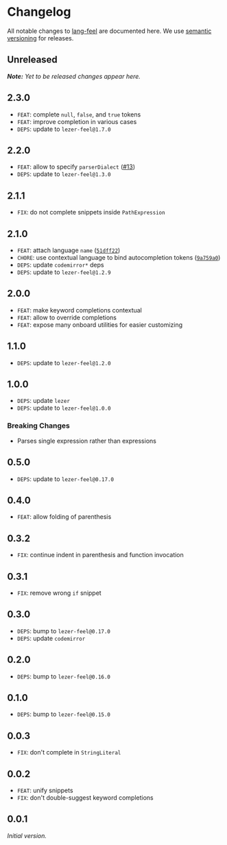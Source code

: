 # Changelog

All notable changes to [lang-feel](https://github.com/nikku/lang-feel) are documented here. We use [semantic versioning](http://semver.org/) for releases.

## Unreleased

___Note:__ Yet to be released changes appear here._

## 2.3.0

* `FEAT`: complete `null`, `false`, and `true` tokens
* `FEAT`: improve completion in various cases
* `DEPS`: update to `lezer-feel@1.7.0`

## 2.2.0

* `FEAT`: allow to specify `parserDialect` ([#13](https://github.com/nikku/lang-feel/issues/13))
* `DEPS`: update to `lezer-feel@1.3.0`

## 2.1.1

* `FIX`: do not complete snippets inside `PathExpression`

## 2.1.0

* `FEAT`: attach language `name` ([`51dff22`](https://github.com/nikku/lang-feel/commit/51dff227b142f2a34283c919bb3636a1d484bb85))
* `CHORE`: use contextual language to bind autocompletion tokens ([`9a759a0`](https://github.com/nikku/lang-feel/commit/9a759a0d4d6bb12e341884a3c2e8a81b6bff8d71))
* `DEPS`: update `codemirror*` deps
* `DEPS`: update to `lezer-feel@1.2.9`

## 2.0.0

* `FEAT`: make keyword completions contextual
* `FEAT`: allow to override completions
* `FEAT`: expose many onboard utilities for easier customizing

## 1.1.0

* `DEPS`: update to `lezer-feel@1.2.0`

## 1.0.0

* `DEPS`: update `lezer`
* `DEPS`: update to `lezer-feel@1.0.0`

### Breaking Changes

* Parses single expression rather than expressions

## 0.5.0

* `DEPS`: update to `lezer-feel@0.17.0`

## 0.4.0

* `FEAT`: allow folding of parenthesis

## 0.3.2

* `FIX`: continue indent in parenthesis and function invocation

## 0.3.1

* `FIX`: remove wrong `if` snippet

## 0.3.0

* `DEPS`: bump to `lezer-feel@0.17.0`
* `DEPS`: update `codemirror`

## 0.2.0

* `DEPS`: bump to `lezer-feel@0.16.0`

## 0.1.0

* `DEPS`: bump to `lezer-feel@0.15.0`

## 0.0.3

* `FIX`: don't complete in `StringLiteral`

## 0.0.2

* `FEAT`: unify snippets
* `FIX`: don't double-suggest keyword completions

## 0.0.1

_Initial version._
